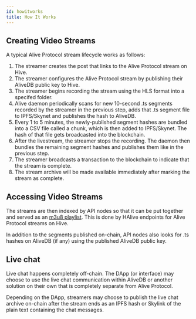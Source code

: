 ```yaml
---
id: howitworks
title: How It Works
---
```


## Creating Video Streams

A typical Alive Protocol stream lifecycle works as follows:

1. The streamer creates the post that links to the Alive Protocol stream on Hive.
2. The streamer configures the Alive Protocol stream by publishing their AliveDB public key to Hive.
3. The streamer begins recording the stream using the HLS format into a specifed folder.
4. Alive daemon periodically scans for new 10-second .ts segments recorded by the streamer in the previous step, adds that .ts segment file to IPFS/Skynet and publishes the hash to AliveDB.
5. Every 1 to 5 minutes, the newly-published segment hashes are bundled into a CSV file called a chunk, which is then added to IPFS/Skynet. The hash of that file gets broadcasted into the blockchain.
6. After the livestream, the streamer stops the recording. The daemon then bundles the remaining segment hashes and publishes them like in the previous step.
7. The streamer broadcasts a transaction to the blockchain to indicate that the stream is complete.
8. The stream archive will be made available immediately after marking the stream as complete.

## Accessing Video Streams

The streams are then indexed by API nodes so that it can be put together and served as an [m3u8 playlist](https://developer.apple.com/documentation/http_live_streaming/example_playlists_for_http_live_streaming). This is done by HAlive endpoints for Alive Protocol streams on Hive.

In addition to the segments published on-chain, API nodes also looks for .ts hashes on AliveDB (if any) using the published AliveDB public key.

## Live chat

Live chat happens completely off-chain. The DApp (or interface) may choose to use the live chat communication within AliveDB or another solution on their own that is completely separate from Alive Protocol.

Depending on the DApp, streamers may choose to publish the live chat archive on-chain after the stream ends as an IPFS hash or Skylink of the plain text containing the chat messages.